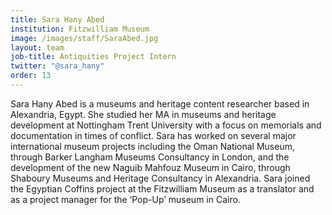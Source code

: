 ```yaml
---
title: Sara Hany Abed
institution: Fitzwilliam Museum
image: /images/staff/SaraAbed.jpg
layout: team
job-title: Antiquities Project Intern
twitter: "@sara_hany"
order: 13
---
```


Sara Hany Abed is a museums and heritage content researcher based in Alexandria, Egypt. She studied her MA in museums and heritage development at Nottingham Trent University with a focus on memorials and documentation in times of conflict. Sara has worked on several major international museum projects including the Oman National Museum, through Barker Langham Museums Consultancy in London, and the development of the new Naguib Mahfouz Museum in Cairo, through Shaboury Museums and Heritage Consultancy in Alexandria. Sara joined the Egyptian Coffins project at the Fitzwilliam Museum as a translator and as a project manager for the ‘Pop-Up’ museum in Cairo.
